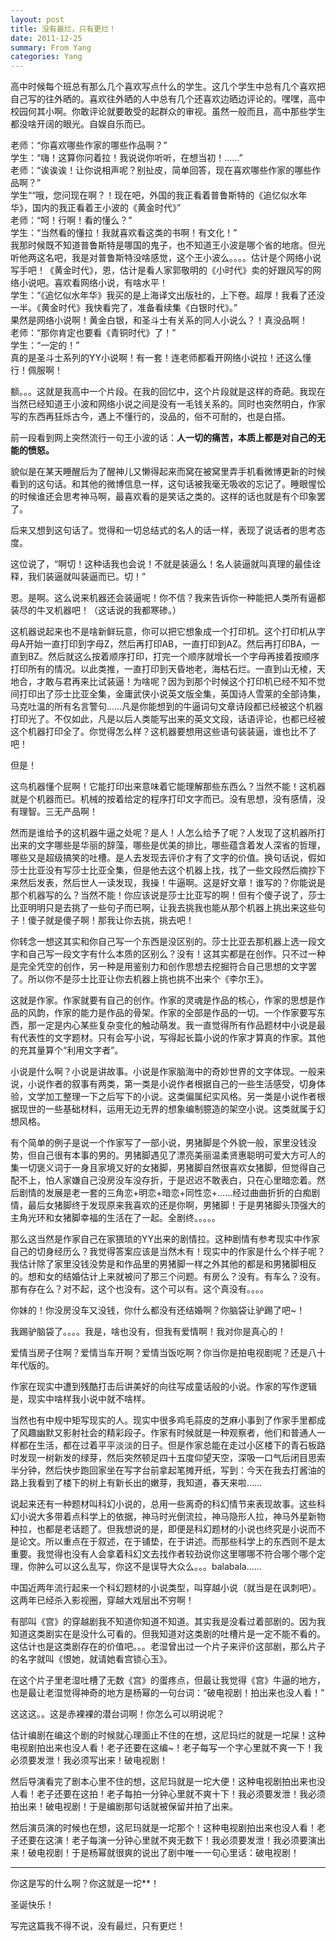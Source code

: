 ```yaml
---
layout: post
title: 没有最烂，只有更烂！
date: 2011-12-25
summary: From Yang
categories: Yang
---
```


高中时候每个班总有那么几个喜欢写点什么的学生。这几个学生中总有几个喜欢把自己写的往外晒的。喜欢往外晒的人中总有几个还喜欢边晒边评论的。嘿嘿，高中校园何其小啊。你敢评论就要敢受的起群众的审视。虽然一般而且，高中那些学生都没啥开阔的眼光。自娱自乐而已。

老师：“你喜欢哪些作家的哪些作品啊？”  
学生：“嗨！这算你问着拉！我说说你听听，在想当初！……”  
老师：“诶诶诶！让你说相声呢？别扯皮，简单回答，现在喜欢哪些作家的哪些作品啊？”  
学生““哦，您问现在啊？！现在吧，外国的我正看着普鲁斯特的《追忆似水年华》，国内的我正看着王小波的《黄金时代》”  
老师：“呵！行啊！看的懂么？”  
学生：“当然看的懂拉！我就喜欢看这类的书啊！有文化！”  
我那时候既不知道普鲁斯特是哪国的鬼子，也不知道王小波是哪个省的地痞。但光听他两这名吧，我是对普鲁斯特没啥感觉，这个王小波么。。。。估计是个网络小说写手吧！《黄金时代》，恩，估计是看人家郭敬明的《小时代》卖的好跟风写的网络小说吧。喜欢看网络小说，有啥水平！  
学生：“《追忆似水年华》我买的是上海译文出版社的，上下卷。超厚！我看了还没一半。《黄金时代》我快看完了，准备看续集《白银时代》。”  
果然是网络小说啊！黄金白银，和圣斗士有关系的同人小说么？！真没品啊！  
老师：“那你肯定也要看《青铜时代》了！”  
学生：“一定的！”  
真的是圣斗士系列的YY小说啊！有一套！连老师都看开网络小说拉！还这么懂行！佩服啊！

额。。。这就是我高中一个片段。在我的回忆中，这个片段就是这样的奇葩。我现在当然已经知道王小波和网络小说之间是没有一毛钱关系的。同时也突然明白，作家写的东西再狂烁古今，遇上不懂行的，没品的，俗不可耐的，也是白搭。

前一段看到网上突然流行一句王小波的话：**人一切的痛苦，本质上都是对自己的无能的愤怒。**

貌似是在某天睡醒后为了醒神儿又懒得起来而窝在被窝里弄手机看微博更新的时候看到的这句话。和其他的微博信息一样，这句话被我毫无吸收的忘记了。睡眼惺忪的时候谁还会思考神马啊，最喜欢看的是笑话之类的。这样的话也就是有个印象罢了。

后来又想到这句话了。觉得和一切总结式的名人的话一样，表现了说话者的思考态度。

这位说了，“啊切！这种话我也会说！不就是装逼么！名人装逼就叫真理的最佳诠释，我们装逼就叫装逼而已。切！”

恩。是啊。这么说来机器还会装逼呢！你不信？我来告诉你一种能把人类所有逼都装尽的牛叉机器吧！（这话说的我都寒碜。）

这机器说起来也不是啥新鲜玩意，你可以把它想象成一个打印机。这个打印机从字母A开始一直打印到字母Z，然后再打印AB，一直打印到AZ。然后再打印BA，一直到BZ。然后就这么按着顺序打印，打完一个顺序就增长一个字母再接着按顺序打印所有的情况。以此类推，一直打印到天昏地老，海枯石烂。一直到山无棱，天地合，才敢与君再来比试装逼！为啥呢？因为到那个时候这个打印机已经不知不觉间打印出了莎士比亚全集，金庸武侠小说英文版全集，英国诗人雪莱的全部诗集，马克吐温的所有名言警句……凡是你能想到的牛逼词句文章诗段都已经被这个机器打印光了。不仅如此，凡是以后人类能写出来的英文文段，话语评论，也都已经被这个机器打印全了。你觉得怎么样？这机器要想用这些语句装装逼，谁也比不了吧！

但是！

这鸟机器懂个屁啊！它能打印出来意味着它能理解那些东西么？当然不能！这机器就是个机器而已。机械的按着给定的程序打印文字而已。没有思想，没有感情，没有理智。三无产品啊！

然而是谁给予的这机器牛逼之处呢？是人！人怎么给予了呢？人发现了这机器所打出来的文字哪些是华丽的辞藻，哪些是优美的排比，哪些蕴含着发人深省的哲理，哪些又是超级搞笑的吐槽。是人去发现去评价才有了文字的价值。换句话说，假如莎士比亚没有写莎士比亚全集，但是他去这个机器上找，找了一些文段然后摘抄下来然后发表，然后世人一读发现，我操！牛逼啊。这是好文章！谁写的？你能说是那个机器写的么？当然不能！你应该说是莎士比亚写的啊！但有个傻子说了，莎士比亚明明只是去挑了一些句子而已啊，让我去挑我也能从那个机器上挑出来这些句子！傻子就是傻子啊！那我让你去挑，挑去吧！

你转念一想这其实和你自己写一个东西是没区别的。莎士比亚去那机器上选一段文字和自己写一段文字有什么本质的区别么？没有！这其实都是在创作。只不过一种是完全凭空的创作，另一种是用鉴别力和创作思想去挖掘符合自己思想的文字罢了。所以你不是莎士比亚让你去机器上挑也挑不出来个《李尔王》。

这就是作家。作家就要有自己的创作。作家的灵魂是作品的核心，作家的思想是作品的风韵，作家的能力是作品的骨架。作家的全部是作品的一切。一个作家要写东西，那一定是内心某些复杂变化的触动萌发。我一直觉得所有作品题材中小说是最有代表性的文字题材。只有会写小说，写得起长篇小说的作家才算真的作家。其他的充其量算个“利用文字者”。

小说是什么啊？小说是讲故事。小说是作家脑海中的奇妙世界的文字体现。一般来说，小说作者的叙事有两类，第一类是小说作者根据自己的一些生活感受，切身体验，文学加工整理一下之后写下的小说。这类偏属纪实风格。另一类是小说作者根据现世的一些基础材料，运用无边无界的想象编制臆造的架空小说。这类就属于幻想风格。

有个简单的例子是说一个作家写了一部小说，男猪脚是个外貌一般，家里没钱没势，但自己很有本事的男的。男猪脚遇见了漂亮美丽温柔贤惠聪明可爱大方可人的集一切褒义词于一身且家境又好的女猪脚，男猪脚自然很喜欢女猪脚，但觉得自己配不上，怕人家嫌自己没房没车没存折，于是迟迟不敢表白，只在心里暗恋着。然后剧情的发展是老一套的三角恋+明恋+暗恋+同性恋+……经过曲曲折折的白痴剧情，最后女猪脚终于发现原来我喜欢的还是你啊，男猪脚！于是男猪脚头顶强大的主角光环和女猪脚幸福的生活在了一起。全剧终。。。。。

那么这当然是作家自己在家猥琐的YY出来的剧情拉。这种剧情有参考现实中作家自己的切身经历么？我觉得答案应该是当然木有！现实中的作家是什么个样子呢？我估计除了家里没钱没势是和作品里的男猪脚一样之外其他的都是和男猪脚相反的。想和女的结婚估计上来就被问了那三个问题。有房么？没有。有车么？没有。那有存在么？对不起，这个也没有。这个可以有。这个真没有。。。。

你妹的！你没房没车又没钱，你什么都没有还结婚啊？你脑袋让驴踢了吧~！

我踢驴脑袋了。。。。我是，啥也没有，但我有爱情啊！我对你是真心的！

爱情当房子住啊？爱情当车开啊？爱情当饭吃啊？你当你是拍电视剧呢？还是八十年代版的。

作家在现实中遭到残酷打击后讲美好的向往写成童话般的小说。作家的写作逻辑是，现实中啥样我小说中就不啥样。

当然也有中规中矩写现实的人。现实中很多鸡毛蒜皮的芝麻小事到了作家手里都成了风趣幽默又影射社会的精彩段子。作家有时候就是一种观察者，他们和普通人一样都在生活，都在过着平平淡淡的日子。但是作家总能在走过小区楼下的青石板路时发现一树新发的绿芽，然后突然顿足四十五度仰望天空，深吸一口气后闭目思索半分钟，然后快步跑回家坐在写字台前拿起笔摊开纸，写到：今天在我去打酱油的路上我看到了楼下的树上有新长出的嫩芽，我知道，春天来啦……

说起来还有一种题材叫科幻小说的，总用一些离奇的科幻情节来表现故事。这些科幻小说大多带着点科学上的依据，神马时光倒流拉，神马隐形人拉，神马外星新物种拉，也都是老话题了。但我想说的是，即便是科幻题材的小说也终究是小说而不是论文。所以重点在于叙述，在于铺垫，在于讲述。而那些科学上的东西则不是太重要。我觉得也没有人会拿着科幻文去找作者较劲说你这里哪哪不符合哪个哪个定理，你肿么可以这么乱写，你这不是误导大众么。。。balabala……

中国近两年流行起来一个科幻题材的小说类型，叫穿越小说（就当是在讽刺吧）。这两年已经杀入影视圈，穿越大戏层出不穷啊！

有部叫《宫》的穿越剧我不知道你知道不知道。其实我是没看过着部剧的。因为我知道这类剧实在是没什么可看的。但我知道对这类剧的吐槽片是一定不能不看的。这估计也是这类剧存在的价值吧。。。老湿曾出过一个片子来评价这部剧，那么片子的名字就叫《恨她，就请她看宫锁心玉》。

在这个片子里老湿吐槽了无数《宫》的蛋疼点，但最让我觉得《宫》牛逼的地方，也是最让老湿觉得神奇的地方是杨幂的一句台词：“破电视剧！拍出来也没人看！”

这这这。。这是赤裸裸的潜台词啊！你怎么可以明说呢？

估计编剧在编这个剧的时候就心理面止不住的在想，这尼玛烂的就是一坨屎！这种电视剧拍出来也没人看！老子还要在这编~！老子每写一个字心里就不爽一下！我必须要发泄！我必须写出来！破电视剧！

然后导演看完了剧本心里不住的想，这尼玛就是一坨大便！这种电视剧拍出来也没人看！老子还要在这拍！老子每拍一分钟心里就不爽十下！我必须要发泄！我必须拍出来！破电视剧！于是编剧那句话就被保留并拍了出来。

然后演员演的时候也在想，这尼玛就是一坨那个！这种电视剧拍出来也没人看！老子还要在这演！老子每演一分钟心里就不爽无数下！我必须要发泄！我必须要演出来！破电视剧！于是杨幂就很爽的说出了剧中唯一一句心里话：破电视剧！

---

你这是写的什么啊？你这就是一坨**！

圣诞快乐！

写完这篇我不得不说，没有最烂，只有更烂！
